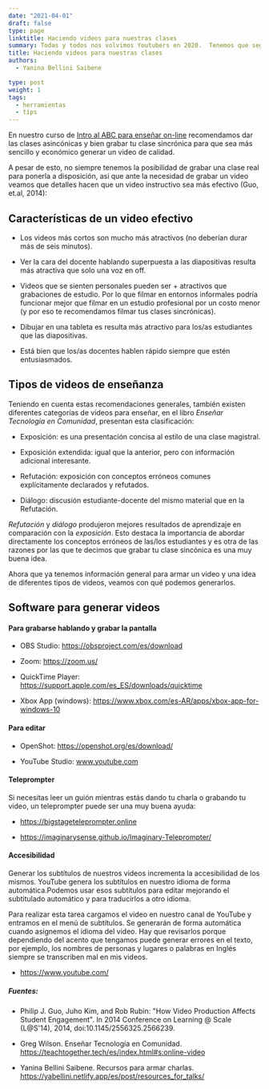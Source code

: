 ```yaml
---
date: "2021-04-01"
draft: false
type: page
linktitle: Haciendo videos para nuestras clases
summary: Todas y todos nos volvimos Youtubers en 2020.  Tenemos que seguir generando videos para nuestras clases. En este post consejos, herramientas y recursos.
title: Haciendo videos para nuestras clases
authors: 
  - Yanina Bellini Saibene

type: post
weight: 1
tags: 
  - herramientas
  - tips 
---
```


En nuestro curso de [Intro al ABC para enseñar on-line](https://www.metadocencia.org/curso/intro-abc-online/) recomendamos dar las clases asincónicas y bien grabar tu clase sincrónica para que sea más sencillo y económico generar un video de calidad.  

A pesar de esto, no siempre tenemos la posibilidad de grabar una clase real para ponerla a disposición, asi que ante la necesidad de grabar un video veamos que detalles hacen que un video instructivo sea más efectivo (Guo, et.al, 2014):

## Características de un video efectivo

- Los videos más cortos son mucho más atractivos (no deberían durar más de seis minutos).

- Ver la cara del docente hablando superpuesta a las diapositivas resulta más atractiva que solo una voz en off.

- Videos que se sienten personales pueden ser + atractivos que grabaciones de estudio. Por lo que filmar en entornos informales podría funcionar mejor que filmar en un estudio profesional por un costo menor (y por eso te recomendamos filmar tus clases sincrónicas).

- Dibujar en una tableta es resulta más atractivo para los/as estudiantes que las diapositivas.  

- Está bien que los/as docentes hablen rápido siempre que estén entusiasmados.

## Tipos de videos de enseñanza

Teniendo en cuenta estas recomendaciones generales, también existen diferentes categorías de videos para enseñar, en el libro _Enseñar Tecnología en Comunidad_, presentan esta clasificación:


* Exposición: es una presentación concisa al estilo de una clase magistral. 

* Exposición extendida: igual que la anterior, pero con información adicional interesante.

* Refutación: exposición con conceptos erróneos comunes explícitamente declarados y refutados.

* Diálogo:  discusión estudiante-docente del mismo material que en la Refutación. 

_Refutación_ y _diálogo_ produjeron mejores resultados de aprendizaje en comparación con la _exposición_. Esto destaca la importancia de abordar directamente los conceptos erróneos de las/los estudiantes y es otra de las razones por las que te decimos que grabar tu clase sincónica es una muy buena idea. 

Ahora que ya tenemos información general para armar un video y una idea de diferentes tipos de videos, veamos con qué podemos generarlos.

## Software para generar videos

#### Para grabarse hablando y grabar la pantalla

* OBS Studio: https://obsproject.com/es/download

* Zoom: https://zoom.us/

* QuickTime Player: https://support.apple.com/es_ES/downloads/quicktime

* Xbox App (windows): https://www.xbox.com/es-AR/apps/xbox-app-for-windows-10

#### Para editar

* OpenShot: https://openshot.org/es/download/

* YouTube Studio: www.youtube.com

#### Teleprompter

Si necesitas leer un guión mientras estás dando tu charla o grabando tu video, un teleprompter puede ser una muy buena ayuda:

* https://bigstageteleprompter.online

* https://imaginarysense.github.io/Imaginary-Teleprompter/

#### Accesibilidad

Generar los subtítulos de nuestros videos incrementa la accesibilidad de los mismos. YouTube genera los subtítulos en nuestro idioma de forma automática.Podemos usar esos subtítulos para editar mejorando el subtitulado automático y para traducirlos a otro idioma.

Para realizar esta tarea cargamos el video en nuestro canal de YouTube y entramos en el menú de subtítulos. Se generarán de forma automática cuando asignemos el idioma del video. Hay que revisarlos porque dependiendo del acento que tengamos puede generar errores en el texto, por ejemplo, los nombres de personas y lugares o palabras en Inglés siempre se transcriben mal en mis videos.

* https://www.youtube.com/


##### Fuentes:

* Philip J. Guo, Juho Kim, and Rob Rubin: "How Video Production Affects Student Engagement". In 2014 Conference on Learning @ Scale (L@S'14), 2014, doi:10.1145/2556325.2566239.

* Greg Wilson. Enseñar Tecnología en Comunidad.  https://teachtogether.tech/es/index.html#s:online-video

* Yanina Bellini Saibene. Recursos para armar charlas. https://yabellini.netlify.app/es/post/resources_for_talks/

